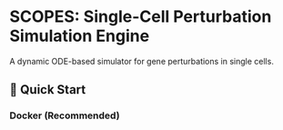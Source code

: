 # SCOPES: Single-Cell Perturbation Simulation Engine

A dynamic ODE-based simulator for gene perturbations in single cells.

## 🚀 Quick Start

### Docker (Recommended)

